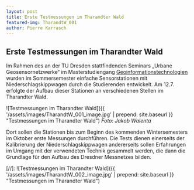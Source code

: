```yaml
---
layout: post
title: Erste Testmessungen im Tharandter Wald
featured-img: TharandtW_001
author: Pierre Karrasch
---
```


## Erste Testmessungen im Tharandter Wald

Im Rahmen des an der TU Dresden stattfindenden Seminars „Urbane Geosensornetzwerke“ im Masterstudiengang [Geoinformationstechnologien](https://tu-dresden.de/bu/umwelt/geo/studium/beratung-und-service/studiengaenge/git) wurden im Sommersemester einfache Sensorstationen mit Niederschlagskippwagen durch die Studierenden entwickelt. Am 12.7. erfolgte der Aufbau dieser Stationen an verschiedenen Stellen im Tharandter Wald. 

![Testmessungen im Tharandter Wald]({{ '/assets/images/TharandtW_001_image.jpg' | prepend: site.baseurl }} "Testmessungen im Tharandter Wald")
*Foto: Jakob Walenta*

Dort sollen die Stationen bis zum Beginn des kommenden Wintersemesters im Oktober erste Messungen durchführen. Die Tests dienen einerseits der Kalibrierung der Niederschlagskippwagen andererseits sollen  Erfahrungen im Umgang mit der verwendeten Technik gesammelt werden, die dann die Grundlage für den Aufbau des Dresdner Messnetzes bilden.

[//]: ![Testmessungen im Tharandter Wald]({{ '/assets/images/TharandtW_002_image.jpg' | prepend: site.baseurl }} "Testmessungen im Tharandter Wald")
